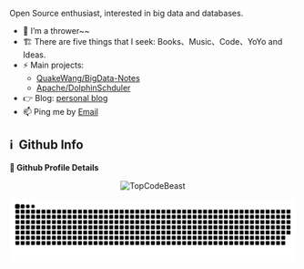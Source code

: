 <!-- <img align="right" src="https://github-readme-stats.vercel.app/api?username=QuakeWang&&show_icons=true&icon_color=ad0d52&text_color=24292e&bg_color=ffffff&hide_title=true%22" /> -->

Open Source enthusiast, interested in big data and databases.

- 🌱 I’m a thrower~~
- 🏗 There are five things that I seek: Books、Music、Code、YoYo and Ideas.
- ⚡ Main projects: 
  - [QuakeWang/BigData-Notes](https://github.com/QuakeWang/BigData-Notes)
  - [Apache/DolphinSchduler](https://github.com/apache/dolphinscheduler)
- 👉 Blog: [personal blog](https://quakewang.github.io/)
- 📫 Ping me by [Email](mailto:wangfuzheng0814@foxmail.com) 

<h2>ℹ️ &nbsp;Github Info</h2>

<summary><b>🔎 Github Profile Details</b></summary>
<p align="center"><img height="180em" src="https://github-profile-summary-cards.vercel.app/api/cards/profile-details?username=QuakeWang&theme=github_dark" alt="TopCodeBeast" align = "center"/></p>

<picture>
  <source media="(prefers-color-scheme: dark)" srcset="https://raw.githubusercontent.com/QuakeWang/QuakeWang/output/github-contribution-grid-snake-dark.svg">
  <source media="(prefers-color-scheme: light)" srcset="https://raw.githubusercontent.com/QuakeWang/QuakeWang/output/github-contribution-grid-snake.svg">
  <img alt="github contribution grid snake animation" src="https://raw.githubusercontent.com/QuakeWang/QuakeWang/output/github-contribution-grid-snake.svg">
</picture>
